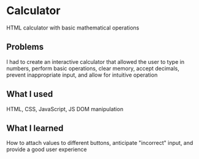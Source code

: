 # Calculator
HTML calculator with basic mathematical operations

## Problems
I had to create an interactive calculator that allowed the user to type in numbers, perform basic operations, clear memory, accept decimals, prevent inappropriate input, and allow for intuitive operation

## What I used
HTML, CSS, JavaScript, JS DOM manipulation

## What I learned
How to attach values to different buttons, anticipate "incorrect" input, and provide a good user experience
